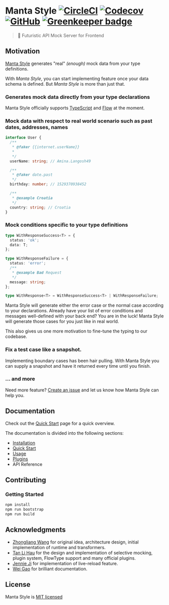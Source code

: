 # Manta Style [![CircleCI](https://img.shields.io/circleci/project/github/Cryrivers/manta-style.svg?style=flat-square)](https://circleci.com/gh/Cryrivers/manta-style) [![Codecov](https://img.shields.io/codecov/c/github/Cryrivers/manta-style.svg?style=flat-square)](https://codecov.io/gh/Cryrivers/manta-style/) [![GitHub](https://img.shields.io/github/license/Cryrivers/manta-style.svg?style=flat-square)](https://github.com/Cryrivers/manta-style/blob/master/LICENSE) [![Greenkeeper badge](https://badges.greenkeeper.io/Cryrivers/manta-style.svg?style=flat-square)](https://greenkeeper.io/)

> 🚀 Futuristic API Mock Server for Frontend

## Motivation

[Manta Style](https://github.com/Cryrivers/manta-style/issues/1) generates "real" _(enough)_ mock data from your type definitions.

With _Manta Style_, you can start implementing feature once your data schema is defined.
But _Manta Style_ is more than just that.

### Generates mock data directly from your type declarations

Manta Style officially supports [TypeScript](https://www.typescriptlang.org) and [Flow](http://flowtype.org/) at the moment.

<!-- some more words goes here @TODO wgao19 -->

### Mock data with respect to real world scenario such as past dates, addresses, names

```ts
interface User {
  /**
   * @faker {{internet.userName}}
   *
   */
  userName: string; // Amina.Langosh49

  /**
   * @faker date.past
   */
  birthday: number; // 1529370938452

  /**
   * @example Croatia
   */
  country: string; // Croatia
}
```

### Mock conditions specific to your type definitions

```ts
type WithResponseSuccess<T> = {
  status: 'ok';
  data: T;
};

type WithResponseFailure = {
  status: 'error';
  /**
   * @example Bad Request
   */
  message: string;
};

type WithResponse<T> = WithResponseSuccess<T> | WithResponseFailure;
```

Manta Style will generate either the error case or the normal case according to your declarations.
Already have your list of error conditions and messages well-defined with your back end? You are in the luck! Manta Style will generate those cases for you just like in real world.

This also gives us one more motivation to fine-tune the typing to our codebase.

### Fix a test case like a snapshot.

Implementing boundary cases has been hair pulling. With Manta Style you can supply a snapshot and have it returned every time until you finish.

### ... and more

Need more feature? [Create an issue](https://github.com/Cryrivers/manta-style/issues/new/choose) and let us know how Manta Style can help you.

## Documentation

<!-- TODO: move to docsite url -->

Check out the [Quick Start](./documentation/QuickStart.md) page for a quick overview.

The documentation is divided into the following sections:

- [Installation](./documentation/Installation.md)
- [Quick Start](./documentation/QuickStart.md)
- [Usage](./documentation/Usage.md)
- [Plugins](./documentation/Plugins.md)
- API Reference

## Contributing

### Getting Started

```sh
npm install
npm run bootstrap
npm run build
```

## Acknowledgments

- [Zhongliang Wang](https://github.com/Cryrivers) for original idea, architecture design, initial implementation of runtime and transformers.
- [Tan Li Hau](https://github.com/tanhauhau) for the design and implementation of selective mocking, plugin system, FlowType support and many official plugins.
- [Jennie Ji](https://github.com/JennieJi) for implementation of live-reload feature.
- [Wei Gao](https://github.com/wgao19) for brilliant documentation.

## License

Manta Style is [MIT licensed](https://github.com/Cryrivers/manta-style/blob/master/LICENSE)
